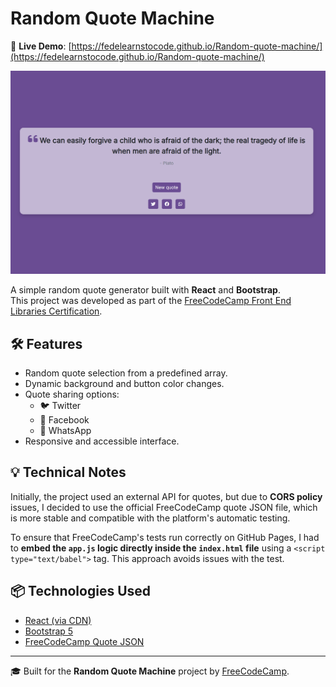 # Random Quote Machine

🔗 **Live Demo**: [https://fedelearnstocode.github.io/Random-quote-machine/](https://fedelearnstocode.github.io/Random-quote-machine/)  

![Project Screenshot](Screenshot.png)

A simple random quote generator built with **React** and **Bootstrap**.  
This project was developed as part of the [FreeCodeCamp Front End Libraries Certification](https://www.freecodecamp.org/learn/front-end-development-libraries/#front-end-development-libraries-projects).

## 🛠 Features

- Random quote selection from a predefined array.
- Dynamic background and button color changes.
- Quote sharing options:
  - 🐦 Twitter
  - 📘 Facebook
  - 💬 WhatsApp
- Responsive and accessible interface.

## 💡 Technical Notes

Initially, the project used an external API for quotes, but due to **CORS policy** issues, I decided to use the official FreeCodeCamp quote JSON file, which is more stable and compatible with the platform's automatic testing.

To ensure that FreeCodeCamp's tests run correctly on GitHub Pages, I had to **embed the `app.js` logic directly inside the `index.html` file** using a `<script type="text/babel">` tag. This approach avoids issues with the test.

## 📦 Technologies Used

- [React (via CDN)](https://reactjs.org/)
- [Bootstrap 5](https://getbootstrap.com/)
- [FreeCodeCamp Quote JSON](https://gist.githubusercontent.com/camperbot/5a022b72e96c4c9585c32bf6a75f62d9/raw/e3c6895ce42069f0ee7e991229064f167fe8ccdc/quotes.json)

---

🎓 Built for the **Random Quote Machine** project by [FreeCodeCamp](https://www.freecodecamp.org/).

